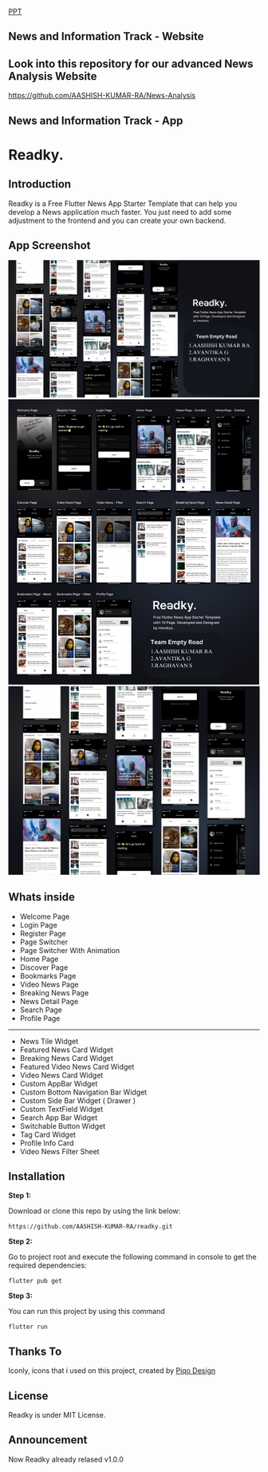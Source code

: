 [PPT]()

## News and Information Track - Website 
## Look into this repository for our advanced News Analysis Website 
https://github.com/AASHISH-KUMAR-RA/News-Analysis

## News and Information Track - App 
# Readky.

## Introduction

Readky is a Free Flutter News App Starter Template that can help you develop a News application much faster. You just need to add some adjustment to the frontend and you can create your own backend.

## App Screenshot

<img src="https://github.com/AASHISH-KUMAR-RA/Kyn-Hackathon/blob/main/demo/banner.jpg" width="auto" height="auto" >
<img src="https://github.com/AASHISH-KUMAR-RA/Kyn-Hackathon/blob/main/demo/details.jpg" width="auto" height="auto" >
<img src="https://github.com/AASHISH-KUMAR-RA/Kyn-Hackathon/blob/main/demo/shot.jpg" width="auto" height="auto" >

## Whats inside

- Welcome Page
- Login Page
- Register Page
- Page Switcher
- Page Switcher With Animation
- Home Page
- Discover Page
- Bookmarks Page
- Video News Page
- Breaking News Page
- News Detail Page
- Search Page
- Profile Page
--------
- News Tile Widget
- Featured News Card Widget
- Breaking News Card Widget
- Featured Video News Card Widget
- Video News Card Widget
- Custom AppBar Widget
- Custom Bottom Navigation Bar Widget
- Custom Side Bar Widget ( Drawer )
- Custom TextField Widget
- Search App Bar Widget
- Switchable Button Widget
- Tag Card Widget
- Profile Info Card
- Video News Filter Sheet

## Installation

**Step 1:**

Download or clone this repo by using the link below:

```
https://github.com/AASHISH-KUMAR-RA/readky.git
```

**Step 2:**

Go to project root and execute the following command in console to get the required dependencies: 

```
flutter pub get 
```

**Step 3:**

You can run this project by using this command

```
flutter run
```



## Thanks To
Iconly, icons that i used on this project, created by [Piqo Design](https://www.figma.com/@piqodesign)

## License
Readky is under MIT License.



## Announcement

Now Readky already relased v1.0.0
